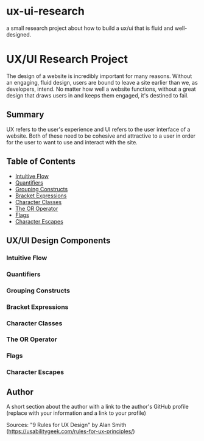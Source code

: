 # ux-ui-research
a small research project about how to build a ux/ui that is fluid and well-designed.
# UX/UI Research Project

The design of a website is incredibly important for many reasons. Without an engaging, fluid design, users are bound to leave a site earlier than we, as developers, intend. No matter how well a website functions, without a great design that draws users in and keeps them engaged, it's destined to fail.

## Summary

UX refers to the user's experience and UI refers to the user interface of a website. Both of these need to be cohesive and attractive to a user in order for the user to want to use and interact with the site. 

## Table of Contents

- [Intuitive Flow](#flow)
- [Quantifiers](#quantifiers)
- [Grouping Constructs](#grouping-constructs)
- [Bracket Expressions](#bracket-expressions)
- [Character Classes](#character-classes)
- [The OR Operator](#the-or-operator)
- [Flags](#flags)
- [Character Escapes](#character-escapes)

## UX/UI Design Components

### Intuitive Flow

### Quantifiers

### Grouping Constructs

### Bracket Expressions

### Character Classes

### The OR Operator

### Flags

### Character Escapes

## Author

A short section about the author with a link to the author's GitHub profile (replace with your information and a link to your profile)

Sources:
"9 Rules for UX Design" by Alan Smith (https://usabilitygeek.com/rules-for-ux-principles/)
